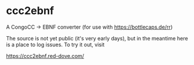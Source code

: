 # ccc2ebnf
A CongoCC -> EBNF converter (for use with https://bottlecaps.de/rr)

The source is not yet public (it's very early days), but in the meantime here is a place to log issues. To try it out, visit

https://ccc2ebnf.red-dove.com/

